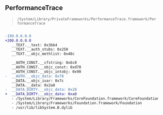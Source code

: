 ## PerformanceTrace

> `/System/Library/PrivateFrameworks/PerformanceTrace.framework/PerformanceTrace`

```diff

-199.0.0.0.0
+200.0.0.0.0
   __TEXT.__text: 0x3bb4
   __TEXT.__auth_stubs: 0x250
   __TEXT.__objc_methlist: 0x48c

   __AUTH_CONST.__cfstring: 0x6c0
   __AUTH_CONST.__objc_const: 0xd78
   __AUTH_CONST.__objc_intobj: 0x90
-  __AUTH.__objc_data: 0x78
   __DATA.__objc_ivar: 0x7c
   __DATA.__data: 0x2a0
-  __DATA_DIRTY.__objc_data: 0x28
+  __DATA_DIRTY.__objc_data: 0xa0
   - /System/Library/Frameworks/CoreFoundation.framework/CoreFoundation
   - /System/Library/Frameworks/Foundation.framework/Foundation
   - /usr/lib/libSystem.B.dylib

```
